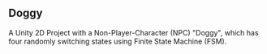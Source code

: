 ## Doggy

A Unity 2D Project with a Non-Player-Character (NPC) "Doggy", which has four randomly switching states using Finite State Machine (FSM).

